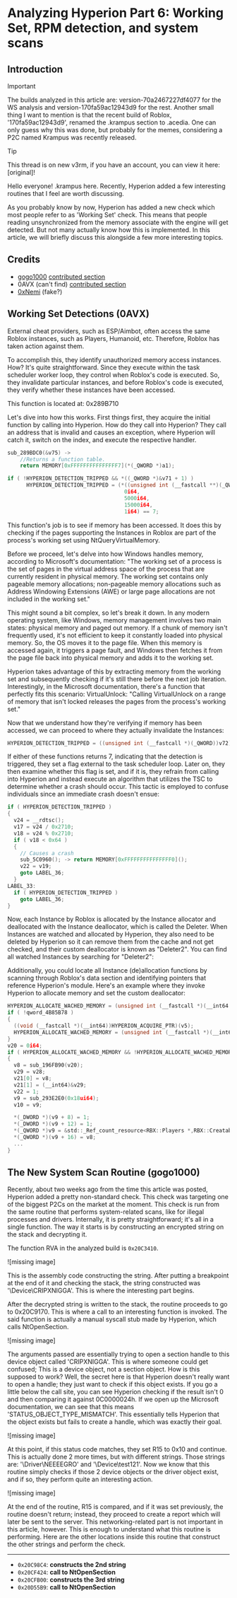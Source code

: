 # Analyzing Hyperion Part 6: Working Set, RPM detection, and system scans

## Introduction

> [!IMPORTANT]
> The builds analyzed in this article are: version-70a2467227df4077
> for the WS analysis and version-170fa59ac12943d9 for the rest.
> Another small thing I want to mention is that the recent build of Roblox,
> '170fa59ac12943d9',
> renamed the .krampus section to .acedia.
> One can only guess why this was done,
> but probably for the memes,
> considering a P2C named Krampus was recently released.

> [!TIP]
>
> This thread is on new v3rm, if you have an account, you can view it here: [original]!

Hello everyone! .krampus here.
Recently, Hyperion added a few interesting routines that
I feel are worth discussing.

As you probably know by now, Hyperion has added a new check which most
people refer to as 'Working Set' check.
This means that people reading unsynchronized from the memory associate
with the engine will get detected.
But not many actually know how this is implemented.
In this article,
we will briefly discuss this alongside a few more interesting topics.

## Credits

- [gogo1000](https://v3rm.net/members/gogo1000.290/)
    [contributed section](#the-new-system-scan-routine-gogo1000)
- 0AVX (can't find)
    [contributed section](#working-set-detections-0avx)
- [0xNemi](https://v3rm.net/members/0xnemi.107/) (fake?)

## Working Set Detections (0AVX)

External cheat providers,
such as ESP/Aimbot,
often access the same Roblox instances,
such as Players, Humanoid, etc.
Therefore, Roblox has taken action against them.

To accomplish this, they identify unauthorized memory access instances.
How?
It's quite straightforward.
Since they execute within the task scheduler worker loop,
they control when Roblox's code is executed.
So, they invalidate particular instances,
and before Roblox's code is executed,
they verify whether these instances have been accessed.

This function is located at: 0x289B710

Let's dive into how this works. First things first,
they acquire the initial function by calling into Hyperion.
How do they call into Hyperion?
They call an address that is invalid and causes an exception,
where Hyperion will catch it, switch on the index,
and execute the respective handler.

```c
sub_289BDC0(&v75) ->
    //Returns a function table.
    return MEMORY[0xFFFFFFFFFFFFFFF7](*(_QWORD *)a1);
```

```c
if ( !HYPERION_DETECTION_TRIPPED && *((_QWORD *)&v71 + 1) )
      HYPERION_DETECTION_TRIPPED = (*((unsigned int (__fastcall **)(_QWORD, __int64, __int64, __int64))&v71 + 1))(
                                     0i64,
                                     5000i64,
                                     15000i64,
                                     1i64) == 7;
```

This function's job is to see if memory has been accessed.
It does this by checking
if the pages supporting the Instances in Roblox
are part of the process's working set using NtQueryVirtualMemory.

Before we proceed,
let's delve into how Windows handles memory,
according to Microsoft's documentation:
"The working set of a process
is the set of pages in the virtual address space
of the process that are currently resident in physical memory.
The working set contains only pageable memory allocations;
non-pageable memory allocations such as Address Windowing Extensions
(AWE) or large page allocations are not included in the working set."

This might sound a bit complex,
so let's break it down.
In any modern operating system, like Windows, memory management
involves two main states: physical memory and paged out memory.
If a chunk of memory isn't frequently used,
it's not efficient to keep it constantly loaded into physical memory.
So, the OS moves it to the page file.
When this memory is accessed again,
it triggers a page fault,
and Windows then fetches it
from the page file back into physical memory
and adds it to the working set.

Hyperion takes advantage of this by extracting memory from the working
set and subsequently checking if it's still there
before the next job iteration.
Interestingly, in the Microsoft documentation,
there's a function that perfectly fits this scenario: VirtualUnlock:
"Calling VirtualUnlock on a range of memory
that isn't locked releases the pages from the process's working set."

Now
that we understand how they're verifying if memory has been accessed,
we can proceed to where they actually invalidate the Instances:

```c
HYPERION_DETECTION_TRIPPED = ((unsigned int (__fastcall *)(_QWORD))v72)(0i64) == 7;
```

If either of these functions returns 7, indicating that the detection is triggered, they set a flag external to the task scheduler loop.
Later on, they then examine whether this flag is set, and if it is, they refrain from calling into Hyperion and instead execute an algorithm that utilizes the TSC to determine whether a crash should occur.
This tactic is employed to confuse individuals since an immediate crash doesn't ensue:

```c
if ( HYPERION_DETECTION_TRIPPED )
{
  v24 = __rdtsc();
  v17 = v24 / 0x2710;
  v18 = v24 % 0x2710;
  if ( v18 < 0x64 )
  {
    // Causes a crash
    sub_5C0960(); -> return MEMORY[0xFFFFFFFFFFFFFFF0]();
    v22 = v19;
    goto LABEL_36;
  }
LABEL_33:
  if ( HYPERION_DETECTION_TRIPPED )
    goto LABEL_36;
}
```

Now, each Instance by Roblox is allocated by the Instance allocator and deallocated with the Instance deallocator, which is called the Deleter.
When Instances are watched and allocated by Hyperion, they also need to be deleted by Hyperion so it can remove them from the cache and not get checked, and their custom deallocator is known as "Deleter2".
You can find all watched Instances by searching for "Deleter2":

Additionally, you could locate all Instance (de)allocation
functions by scanning through Roblox's data section
and identifying pointers that reference Hyperion's module.
Here's an example where they invoke Hyperion
to allocate memory and set the custom deallocator:

```c
HYPERION_ALLOCATE_WACHED_MEMORY = (unsigned int (__fastcall *)(__int64 *, __int64))qword_4B85B78;
if ( !qword_4B85B78 )
{
  ((void (__fastcall *)(__int64))HYPERION_ACQUIRE_PTR)(v5);
  HYPERION_ALLOCATE_WACHED_MEMORY = (unsigned int (__fastcall *)(__int64 *, __int64))qword_4B85B78;
}
v20 = 0i64;
if ( HYPERION_ALLOCATE_WACHED_MEMORY && !HYPERION_ALLOCATE_WACHED_MEMORY(&v20, 0x880i64) )
{
  v8 = sub_196FB90(v20);
  v29 = v28;
  v21[0] = v8;
  v21[1] = (__int64)&v29;
  v22 = 1;
  v9 = sub_293E2E0(0x18ui64);
  v10 = v9;

  *(_DWORD *)(v9 + 8) = 1;
  *(_DWORD *)(v9 + 12) = 1;
  *(_QWORD *)v9 = &std::_Ref_count_resource<RBX::Players *,RBX::Creatable<RBX::Instance>::Deleter2<RBX::Players>>::vftable;
  *(_QWORD *)(v9 + 16) = v8;
  ...
}
```

## The New System Scan Routine (gogo1000)

Recently,
about two weeks ago from the time this article was posted,
Hyperion added a pretty non-standard check.
This check was targeting one of the biggest P2Cs
on the market at the moment.
This check is run from the same routine
that performs system-related scans,
like for illegal processes and drivers.
Internally, it is pretty straightforward;
it's all in a single function.
The way it starts is by constructing an encrypted string
on the stack and decrypting it.

The function RVA in the analyzed build is `0x20C3410`.

![missing image]

This is the assembly code constructing the string.
After putting a breakpoint at the end of it and checking the stack,
the string constructed was '\Device\CRIPXNIGGA'.
This is where the interesting part begins.

After the decrypted string is written to the stack,
the routine proceeds to go to 0x20C9170.
This is where a call to an interesting function is invoked.
The said function is actually a manual syscall stub made by Hyperion,
which calls NtOpenSection.

![missing image]

The arguments passed are essentially trying to open a section handle
to this device object called 'CRIPXNIGGA'.
This is where someone could get confused;
This is a device object,
not a section object. How is this supposed to work?
Well, the secret here is that Hyperion
doesn't really want to open a handle;
they just want to check if this object exists.
If you go a little below the call site,
you can see Hyperion checking
if the result isn't 0 and then comparing it against 0C0000024h.
If we open up the Microsoft documentation,
we can see that this means 'STATUS_OBJECT_TYPE_MISMATCH'.
This essentially tells Hyperion that the object exists
but fails to create a handle, which was exactly their goal.

![missing image]

At this point, if this status code matches,
they set R15 to 0x10 and continue.
This is actually done 2 more times, but with different strings.
Those strings are: '\Driver\NEEEEGRO' and '\Device\test121'.
Now we know that this routine simply checks
if those 2 device objects or the driver object exist,
and if so, they perform quite an interesting action.

![missing image]

At the end of the routine,
R15 is compared,
and if it was set previously,
the routine doesn't return; instead,
they proceed to create a report which will later be sent to the server.
This networking-related part is not important in this article, however.
This is enough to understand what this routine is performing.
Here are the other locations inside
this routine that construct the other strings and perform the check.

---

- `0x20C98C4`: **constructs the 2nd string**
- `0x20CF424`: **call to NtOpenSection**
- `0x20CFB00`: **constructs the 3rd string**
- `0x20D55B9`: **call to NtOpenSection**
